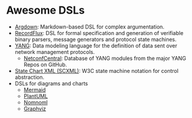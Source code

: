 # Awesome DSLs

- [Argdown](https://github.com/christianvoigt/argdown): Markdown-based DSL for complex argumentation.
- [RecordFlux](https://github.com/AdaCore/RecordFlux): DSL for formal specification and generation of verifiable binary parsers, message generators and protocol state machines.
- [YANG](https://en.wikipedia.org/wiki/YANG): Data modeling language for the definition of data sent over network management protocols.
  - [NetconfCentral](https://www.netconfcentral.org): Database of YANG modules from the major YANG Repos on GitHub.
- [State Chart XML (SCXML)](https://commons.apache.org/proper/commons-scxml/index.html): W3C state machine notation for control abstraction.
- DSLs for diagrams and charts
  - [Mermaid](http://mermaid.js.org)
  - [PlantUML](https://plantuml.com)
  - [Nomnoml](https://nomnoml.com)
  - [Graphviz](https://www.graphviz.org)
